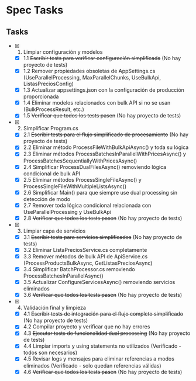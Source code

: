 # Spec Tasks

## Tasks

- [x] 1. Limpiar configuración y modelos
  - [x] 1.1 ~~Escribir tests para verificar configuración simplificada~~ (No hay proyecto de tests)
  - [x] 1.2 Remover propiedades obsoletas de AppSettings.cs (UseParallelProcessing, MaxParallelChunks, UseBulkApi, ListasPreciosConfig)
  - [x] 1.3 Actualizar appsettings.json con la configuración de producción proporcionada
  - [x] 1.4 Eliminar modelos relacionados con bulk API si no se usan (BulkProcessResult, etc.)
  - [x] 1.5 ~~Verificar que todos los tests pasen~~ (No hay proyecto de tests)

- [x] 2. Simplificar Program.cs
  - [x] 2.1 ~~Escribir tests para el flujo simplificado de procesamiento~~ (No hay proyecto de tests)
  - [x] 2.2 Eliminar método ProcessFileWithBulkApiAsync() y toda su lógica
  - [x] 2.3 Eliminar métodos ProcessBatchesInParallelWithPricesAsync() y ProcessBatchesSequentiallyWithPricesAsync()
  - [x] 2.4 Simplificar ProcessDualFilesAsync() removiendo lógica condicional de bulk API
  - [x] 2.5 Eliminar métodos ProcessSingleFileAsync() y ProcessSingleFileWithMultipleListsAsync()
  - [x] 2.6 Simplificar Main() para que siempre use dual processing sin detección de modo
  - [x] 2.7 Remover toda lógica condicional relacionada con UseParallelProcessing y UseBulkApi
  - [x] 2.8 ~~Verificar que todos los tests pasen~~ (No hay proyecto de tests)

- [x] 3. Limpiar capa de servicios
  - [x] 3.1 ~~Escribir tests para servicios simplificados~~ (No hay proyecto de tests)
  - [x] 3.2 Eliminar ListaPreciosService.cs completamente
  - [x] 3.3 Remover métodos de bulk API de ApiService.cs (ProcessProductsBulkAsync, GetListasPreciosAsync)
  - [x] 3.4 Simplificar BatchProcessor.cs removiendo ProcessBatchesInParallelAsync()
  - [x] 3.5 Actualizar ConfigureServicesAsync() removiendo servicios eliminados
  - [x] 3.6 ~~Verificar que todos los tests pasen~~ (No hay proyecto de tests)

- [x] 4. Validación final y limpieza
  - [x] 4.1 ~~Escribir tests de integración para el flujo completo simplificado~~ (No hay proyecto de tests)
  - [x] 4.2 Compilar proyecto y verificar que no hay errores
  - [x] 4.3 ~~Ejecutar tests de funcionalidad dual processing~~ (No hay proyecto de tests)
  - [x] 4.4 Limpiar imports y using statements no utilizados (Verificado - todos son necesarios)
  - [x] 4.5 Revisar logs y mensajes para eliminar referencias a modos eliminados (Verificado - solo quedan referencias válidas)
  - [x] 4.6 ~~Verificar que todos los tests pasen~~ (No hay proyecto de tests)